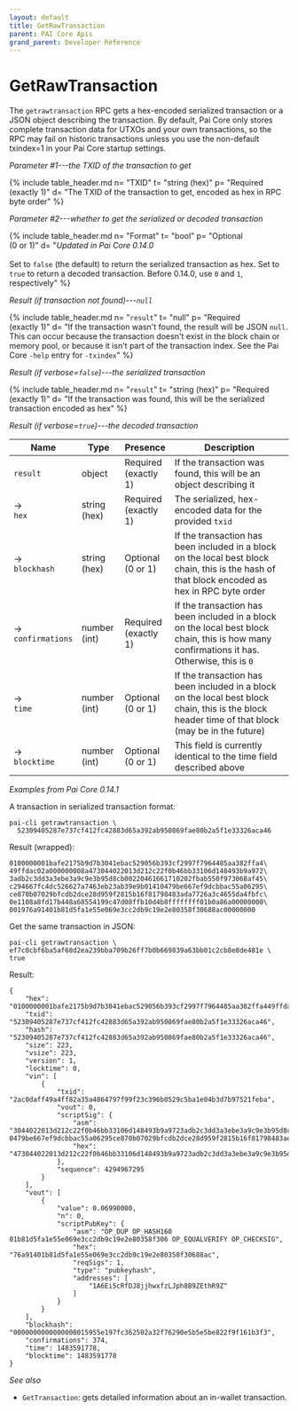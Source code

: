 ```yaml
---
layout: default
title: GetRawTransaction
parent: PAI Core Apis
grand_parent: Developer Reference
---
```


GetRawTransaction
========================

The `getrawtransaction` RPC gets a hex-encoded serialized transaction or a JSON object describing the transaction. By default, Pai Core only stores complete transaction data for UTXOs and your own transactions, so the RPC may fail on historic transactions unless you use the non-default txindex=1 in your Pai Core startup settings.

*Parameter #1---the TXID of the transaction to get*

{% include table_header.md
  n= "TXID"
  t= "string (hex)"
  p= "Required<br>(exactly 1)"
  d= "The TXID of the transaction to get, encoded as hex in RPC byte order"
%}

*Parameter #2---whether to get the serialized or decoded transaction*

{% include table_header.md
  n= "Format"
  t= "bool"
  p= "Optional<br>(0 or 1)"
  d= "*Updated in Pai Core 0.14.0*<br><br>Set to `false` (the default) to return the serialized transaction as hex.  Set to `true` to return a decoded transaction.  Before 0.14.0, use `0` and `1`, respectively"
%}

*Result (if transaction not found)---`null`*

{% include table_header.md
  n= "`result`"
  t= "null"
  p= "Required<br>(exactly 1)"
  d= "If the transaction wasn't found, the result will be JSON `null`.  This can occur because the transaction doesn't exist in the block chain or memory pool, or because it isn't part of the transaction index.  See the Pai Core `-help` entry for `-txindex`"
%}

*Result (if verbose=`false`)---the serialized transaction*

{% include table_header.md
  n= "`result`"
  t= "string (hex)"
  p= "Required<br>(exactly 1)"
  d= "If the transaction was found, this will be the serialized transaction encoded as hex"
%}

*Result (if verbose=`true`)---the decoded transaction*

| Name | Type      | Presence            | Description
|------|-----------|---------------------|-------------
| `result`  | object | Required<br>(exactly 1) | If the transaction was found, this will be an object describing it
| →<br>`hex` | string (hex) | Required<br>(exactly 1) | The serialized, hex-encoded data for the provided `txid`
| →<br>`blockhash` | string (hex) | Optional<br>(0 or 1) | If the transaction has been included in a block on the local best block chain, this is the hash of that block encoded as hex in RPC byte order
| →<br>`confirmations` | number (int) | Required<br>(exactly 1) | If the transaction has been included in a block on the local best block chain, this is how many confirmations it has.  Otherwise, this is `0`
| →<br>`time` | number (int) | Optional<br>(0 or 1) | If the transaction has been included in a block on the local best block chain, this is the block header time of that block (may be in the future)
| →<br>`blocktime` | number (int) | Optional<br>(0 or 1) | This field is currently identical to the time field described above


*Examples from Pai Core 0.14.1*

A transaction in serialized transaction format:

```
pai-cli getrawtransaction \
  52309405287e737cf412fc42883d65a392ab950869fae80b2a5f1e33326aca46
```

Result (wrapped):

```
0100000001bafe2175b9d7b3041ebac529056b393cf2997f7964485aa382ffa4\
49ffdac02a000000008a473044022013d212c22f0b46bb33106d148493b9a972\
3adb2c3dd3a3ebe3a9c9e3b95d8cb00220461661710202fbab550f973068af45\
c294667fc4dc526627a7463eb23ab39e9b01410479be667ef9dcbbac55a06295\
ce870b07029bfcdb2dce28d959f2815b16f81798483ada7726a3c4655da4fbfc\
0e1108a8fd17b448a68554199c47d08ffb10d4b8ffffffff01b0a86a00000000\
001976a91401b81d5fa1e55e069e3cc2db9c19e2e80358f30688ac00000000
```

Get the same transaction in JSON:

```
pai-cli getrawtransaction \
ef7c0cbf6ba5af68d2ea239bba709b26ff7b0b669839a63bb01c2cb8e8de481e \
true
```

Result:

```
{
    "hex": "0100000001bafe2175b9d7b3041ebac529056b393cf2997f7964485aa382ffa449ffdac02a000000008a473044022013d212c22f0b46bb33106d148493b9a9723adb2c3dd3a3ebe3a9c9e3b95d8cb00220461661710202fbab550f973068af45c294667fc4dc526627a7463eb23ab39e9b01410479be667ef9dcbbac55a06295ce870b07029bfcdb2dce28d959f2815b16f81798483ada7726a3c4655da4fbfc0e1108a8fd17b448a68554199c47d08ffb10d4b8ffffffff01b0a86a00000000001976a91401b81d5fa1e55e069e3cc2db9c19e2e80358f30688ac00000000",
    "txid": "52309405287e737cf412fc42883d65a392ab950869fae80b2a5f1e33326aca46",
    "hash": "52309405287e737cf412fc42883d65a392ab950869fae80b2a5f1e33326aca46",
    "size": 223,
    "vsize": 223,
    "version": 1,
    "locktime": 0,
    "vin": [
        {
            "txid": "2ac0daff49a4ff82a35a4864797f99f23c396b0529c5ba1e04b3d7b97521feba",
            "vout": 0,
            "scriptSig": {
                "asm": "3044022013d212c22f0b46bb33106d148493b9a9723adb2c3dd3a3ebe3a9c9e3b95d8cb00220461661710202fbab550f973068af45c294667fc4dc526627a7463eb23ab39e9b[ALL] 0479be667ef9dcbbac55a06295ce870b07029bfcdb2dce28d959f2815b16f81798483ada7726a3c4655da4fbfc0e1108a8fd17b448a68554199c47d08ffb10d4b8",
                "hex": "473044022013d212c22f0b46bb33106d148493b9a9723adb2c3dd3a3ebe3a9c9e3b95d8cb00220461661710202fbab550f973068af45c294667fc4dc526627a7463eb23ab39e9b01410479be667ef9dcbbac55a06295ce870b07029bfcdb2dce28d959f2815b16f81798483ada7726a3c4655da4fbfc0e1108a8fd17b448a68554199c47d08ffb10d4b8"
            },
            "sequence": 4294967295
        }
    ],
    "vout": [
        {
            "value": 0.06990000,
            "n": 0,
            "scriptPubKey": {
                "asm": "OP_DUP OP_HASH160 01b81d5fa1e55e069e3cc2db9c19e2e80358f306 OP_EQUALVERIFY OP_CHECKSIG",
                "hex": "76a91401b81d5fa1e55e069e3cc2db9c19e2e80358f30688ac",
                "reqSigs": 1,
                "type": "pubkeyhash",
                "addresses": [
                    "1A6Ei5cRfDJ8jjhwxfzLJph8B9ZEthR9Z"
                ]
            }
        }
    ],
    "blockhash": "0000000000000000015955e197fc362502a32f76290e5b5e5be822f9f161b3f3",
    "confirmations": 374,
    "time": 1483591778,
    "blocktime": 1483591778
}
```

*See also*

* `GetTransaction`: gets detailed information about an in-wallet transaction.
